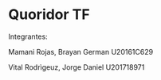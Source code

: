 # Quoridor TF

Integrantes:

Mamani Rojas, Brayan German     U20161C629

Vital Rodrìgeuz, Jorge Daniel   U201718971
